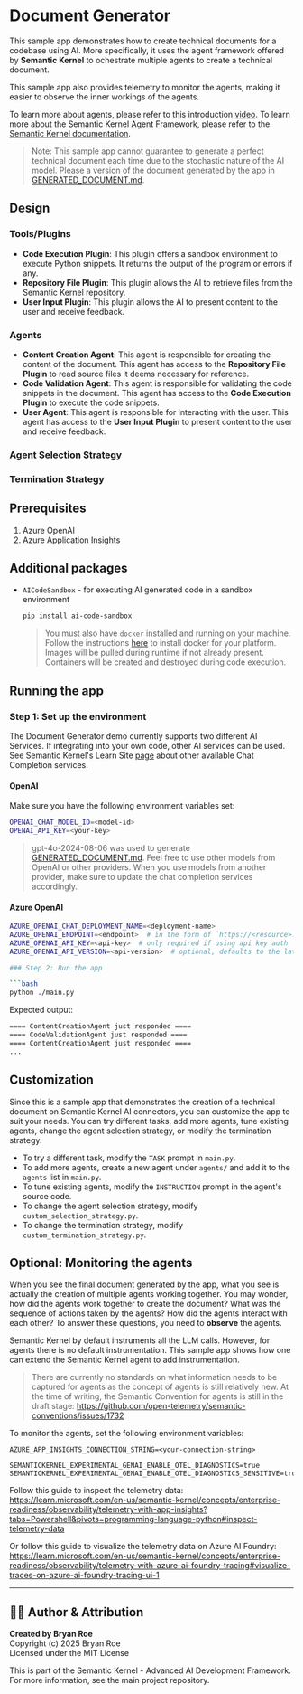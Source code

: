 # Document Generator

This sample app demonstrates how to create technical documents for a codebase using AI. More specifically, it uses the agent framework offered by **Semantic Kernel** to ochestrate multiple agents to create a technical document.

This sample app also provides telemetry to monitor the agents, making it easier to observe the inner workings of the agents.

To learn more about agents, please refer to this introduction [video](https://learn.microsoft.com/en-us/shows/generative-ai-for-beginners/ai-agents-generative-ai-for-beginners).
To learn more about the Semantic Kernel Agent Framework, please refer to the [Semantic Kernel documentation](https://learn.microsoft.com/en-us/semantic-kernel/frameworks/agent/agent-architecture?pivots=programming-language-python).

> Note: This sample app cannot guarantee to generate a perfect technical document each time due to the stochastic nature of the AI model. Please a version of the document generated by the app in [GENERATED_DOCUMENT.md](GENERATED_DOCUMENT.md).

## Design

### Tools/Plugins

- **Code Execution Plugin**: This plugin offers a sandbox environment to execute Python snippets. It returns the output of the program or errors if any.
- **Repository File Plugin**: This plugin allows the AI to retrieve files from the Semantic Kernel repository.
- **User Input Plugin**: This plugin allows the AI to present content to the user and receive feedback.

### Agents

- **Content Creation Agent**: This agent is responsible for creating the content of the document. This agent has access to the **Repository File Plugin** to read source files it deems necessary for reference.
- **Code Validation Agent**: This agent is responsible for validating the code snippets in the document. This agent has access to the **Code Execution Plugin** to execute the code snippets.
- **User Agent**: This agent is responsible for interacting with the user. This agent has access to the **User Input Plugin** to present content to the user and receive feedback.

### Agent Selection Strategy

### Termination Strategy

## Prerequisites

1. Azure OpenAI
2. Azure Application Insights

## Additional packages

- `AICodeSandbox` - for executing AI generated code in a sandbox environment

    ```bash
    pip install ai-code-sandbox
    ```

    > You must also have `docker` installed and running on your machine. Follow the instructions [here](https://docs.docker.com/get-started/introduction/get-docker-desktop/) to install docker for your platform. Images will be pulled during runtime if not already present. Containers will be created and destroyed during code execution.

## Running the app

### Step 1: Set up the environment

The Document Generator demo currently supports two different AI Services. If integrating into your own code, other AI services can be used. See Semantic Kernel's Learn Site [page](https://learn.microsoft.com/en-us/semantic-kernel/concepts/ai-services/chat-completion/?tabs=csharp-AzureOpenAI%2Cpython-AzureOpenAI%2Cjava-AzureOpenAI&pivots=programming-language-python) about other available Chat Completion services.

#### OpenAI

Make sure you have the following environment variables set:

```bash
OPENAI_CHAT_MODEL_ID=<model-id>
OPENAI_API_KEY=<your-key>
```

> gpt-4o-2024-08-06 was used to generate [GENERATED_DOCUMENT.md](GENERATED_DOCUMENT.md).
> Feel free to use other models from OpenAI or other providers. When you use models from another provider, make sure to update the chat completion services accordingly.

#### Azure OpenAI

```bash
AZURE_OPENAI_CHAT_DEPLOYMENT_NAME=<deployment-name>
AZURE_OPENAI_ENDPOINT=<endpoint>  # in the form of `https://<resource>.openai.azure.com/`
AZURE_OPENAI_API_KEY=<api-key>  # only required if using api key auth
AZURE_OPENAI_API_VERSION=<api-version>  # optional, defaults to the latest Azure OpenAI GA API version of `2024-10-21` if not provided
```

```bash
### Step 2: Run the app

```bash
python ./main.py
```

Expected output:

```bash
==== ContentCreationAgent just responded ====
==== CodeValidationAgent just responded ====
==== ContentCreationAgent just responded ====
...
```

## Customization

Since this is a sample app that demonstrates the creation of a technical document on Semantic Kernel AI connectors, you can customize the app to suit your needs. You can try different tasks, add more agents, tune existing agents, change the agent selection strategy, or modify the termination strategy.

- To try a different task, modify the `TASK` prompt in `main.py`.
- To add more agents, create a new agent under `agents/` and add it to the `agents` list in `main.py`.
- To tune existing agents, modify the `INSTRUCTION` prompt in the agent's source code.
- To change the agent selection strategy, modify `custom_selection_strategy.py`.
- To change the termination strategy, modify `custom_termination_strategy.py`.

## Optional: Monitoring the agents

When you see the final document generated by the app, what you see is actually the creation of multiple agents working together. You may wonder, how did the agents work together to create the document? What was the sequence of actions taken by the agents? How did the agents interact with each other? To answer these questions, you need to **observe** the agents.

Semantic Kernel by default instruments all the LLM calls. However, for agents there is no default instrumentation. This sample app shows how one can extend the Semantic Kernel agent to add instrumentation.

> There are currently no standards on what information needs to be captured for agents as the concept of agents is still relatively new. At the time of writing, the Semantic Convention for agents is still in the draft stage: <https://github.com/open-telemetry/semantic-conventions/issues/1732>

To monitor the agents, set the following environment variables:

```env
AZURE_APP_INSIGHTS_CONNECTION_STRING=<your-connection-string>

SEMANTICKERNEL_EXPERIMENTAL_GENAI_ENABLE_OTEL_DIAGNOSTICS=true
SEMANTICKERNEL_EXPERIMENTAL_GENAI_ENABLE_OTEL_DIAGNOSTICS_SENSITIVE=true
```

Follow this guide to inspect the telemetry data: <https://learn.microsoft.com/en-us/semantic-kernel/concepts/enterprise-readiness/observability/telemetry-with-app-insights?tabs=Powershell&pivots=programming-language-python#inspect-telemetry-data>

Or follow this guide to visualize the telemetry data on Azure AI Foundry: <https://learn.microsoft.com/en-us/semantic-kernel/concepts/enterprise-readiness/observability/telemetry-with-azure-ai-foundry-tracing#visualize-traces-on-azure-ai-foundry-tracing-ui-1>


---

## 👨‍💻 Author & Attribution

**Created by Bryan Roe**  
Copyright (c) 2025 Bryan Roe  
Licensed under the MIT License

This is part of the Semantic Kernel - Advanced AI Development Framework.
For more information, see the main project repository.
